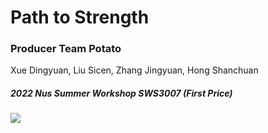 # Path to Strength
### Producer Team Potato
Xue Dingyuan, Liu Sicen, Zhang Jingyuan, Hong Shanchuan
##### 2022 Nus Summer Workshop SWS3007 (First Price)
![](poster.png)

